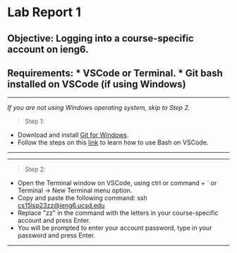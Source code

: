 # Lab Report 1

## Objective: Logging into a course-specific account on ieng6.

## Requirements: * VSCode or Terminal. * Git bash installed on VSCode (if using Windows)

---
*If you are not using Windows operating system, skip to Step 2.*
> Step 1:
  * Download and install [Git for Windows](https://gitforwindows.org).
  * Follow the steps on this [link](https://stackoverflow.com/questions/42606837/how-do-i-use-bash-on-windows-from-the-visual-studio-code-integrated-terminal/50527994#50527994) to learn how to use Bash on VSCode.
---

---
> Step 2:
  * Open the Terminal window on VSCode, using ctrl or command + ` or Terminal -> New Terminal menu option.
  * Copy and paste the following command: ssh cs15lsp23zz@ieng6.ucsd.edu
  * Replace "zz" in the command with the letters in your course-specific account and press Enter.
  * You will be prompted to enter your account password, type in your password and press Enter.
---


